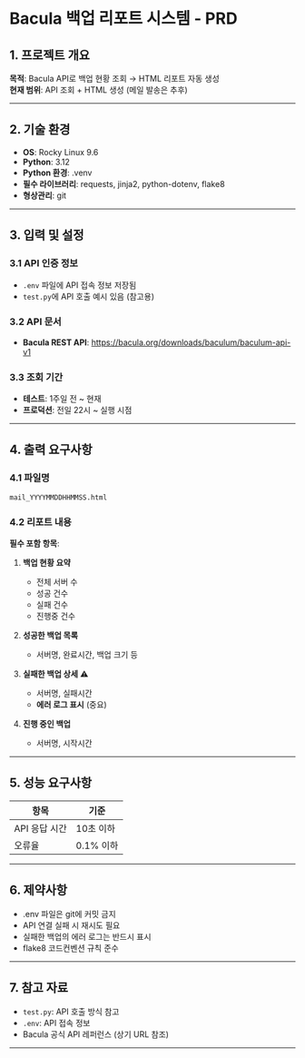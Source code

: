 # Bacula 백업 리포트 시스템 - PRD

## 1. 프로젝트 개요
**목적**: Bacula API로 백업 현황 조회 → HTML 리포트 자동 생성  
**현재 범위**: API 조회 + HTML 생성 (메일 발송은 추후)

---

## 2. 기술 환경
- **OS**: Rocky Linux 9.6
- **Python**: 3.12
- **Python 환경**: .venv
- **필수 라이브러리**: requests, jinja2, python-dotenv, flake8
- **형상관리**: git

---

## 3. 입력 및 설정

### 3.1 API 인증 정보
- `.env` 파일에 API 접속 정보 저장됨
- `test.py`에 API 호출 예시 있음 (참고용)

### 3.2 API 문서
- **Bacula REST API**: https://bacula.org/downloads/baculum/baculum-api-v1

### 3.3 조회 기간
- **테스트**: 1주일 전 ~ 현재
- **프로덕션**: 전일 22시 ~ 실행 시점

---

## 4. 출력 요구사항

### 4.1 파일명
`mail_YYYYMMDDHHMMSS.html`

### 4.2 리포트 내용
**필수 포함 항목**:
1. **백업 현황 요약**
   - 전체 서버 수
   - 성공 건수
   - 실패 건수
   - 진행중 건수

2. **성공한 백업 목록**
   - 서버명, 완료시간, 백업 크기 등

3. **실패한 백업 상세** ⚠️
   - 서버명, 실패시간
   - **에러 로그 표시** (중요)

4. **진행 중인 백업**
   - 서버명, 시작시간

---

## 5. 성능 요구사항
| 항목 | 기준 |
|------|------|
| API 응답 시간 | 10초 이하 |
| 오류율 | 0.1% 이하 |

---

## 6. 제약사항
- .env 파일은 git에 커밋 금지
- API 연결 실패 시 재시도 필요
- 실패한 백업의 에러 로그는 반드시 표시
- flake8 코드컨벤션 규칙 준수

---

## 7. 참고 자료
- `test.py`: API 호출 방식 참고
- `.env`: API 접속 정보
- Bacula 공식 API 레퍼런스 (상기 URL 참조)

---